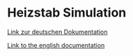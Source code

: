 # Heizstab Simulation

[Link zur deutschen Dokumentation](https://www.symcon.de/de/service/dokumentation/modulreferenz/virtuelle-geraete/heizstab-simulation/)

[Link to the english documentation](https://www.symcon.de/en/service/documentation/module-reference/virtual-devices/heater-simulation/)